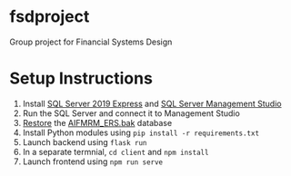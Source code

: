 # fsdproject
Group project for Financial Systems Design

# Setup Instructions
1. Install [SQL Server 2019 Express](https://www.microsoft.com/en-gb/sql-server/sql-server-downloads) and [SQL Server Management Studio](https://docs.microsoft.com/en-us/sql/ssms/download-sql-server-management-studio-ssms)
2. Run the SQL Server and connect it to Management Studio
3. [Restore](https://docs.microsoft.com/en-us/sql/relational-databases/backup-restore/restore-a-database-backup-using-ssms) the [AIFMRM_ERS.bak](https://drive.google.com/file/d/1-1pryQ54kOfKQl9ymtRMNaWRGoL7O4k3/view) database
4. Install Python modules using `pip install -r requirements.txt`
5. Launch backend using `flask run`
6. In a separate termnial, `cd client` and `npm install`
7. Launch frontend using `npm run serve`
